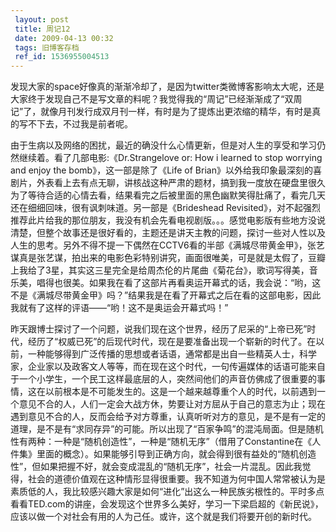 ```yaml
---
 layout: post
 title: 周记12
 date: 2009-04-13 00:32
 tags: 旧博客存档
 ref_id: 1536955004513
---
```

发现大家的space好像真的渐渐冷却了，是因为twitter类微博客影响太大呢，还是大家终于发现自己不是写文章的料呢？我觉得我的“周记”已经渐渐成了“双周记”了，就像月刊发行成双月刊一样，有时是为了提炼出更浓缩的精华，有时是真的写不下去，不过我是前者呢。

由于生病以及网络的困扰，最近的确没什么心情更新，但是对人生的享受和学习仍然继续着。看了几部电影:《Dr.Strangelove or: How i
learned to stop worrying and enjoy the bomb》，这一部是除了《Life of
Brian》以外给我印象最深刻的喜剧片，外表看上去有点无聊，讲核战这种严肃的题材，搞到我一度放在硬盘里很久为了等待合适的心情去看，结果看完之后被里面的黑色幽默笑得肚痛了，看完几天还在细细回味，很有讽刺味道。另一部是《Brideshead
Revisited》，对不起强烈推荐此片给我的那位朋友，我没有机会先看电视剧版。。。感觉电影版有些地方没说清楚，但整个故事还是很好看的，主题还是讲天主教的问题，探讨一些对人性以及人生的思考。另外不得不提一下偶然在CCTV6看的半部《满城尽带黄金甲》，张艺谋真是张艺谋，拍出来的电影色彩特别讲究，画面很唯美，可是就是太假了，豆瓣上我给了3星，其实这三星完全是给周杰伦的片尾曲《菊花台》，歌词写得美，音乐美，唱得也很美。如果我在看了这部片再看奥运开幕式的话，我会说：“哟，这不是《满城尽带黄金甲》吗？”结果我是在看了开幕式之后在看的这部电影，因此我就有了这样的评语——“哟！这不是奥运会开幕式吗！”

昨天跟博士探讨了一个问题，说我们现在这个世界，经历了尼采的“上帝已死”时代，经历了“权威已死”的后现代时代，现在是要准备出现一个崭新的时代了。在以前，一种能够得到广泛传播的思想或者话语，通常都是出自一些精英人士，科学家，企业家以及政客文人等等，而在现在这个时代，一句传遍媒体的话语可能来自于一个小学生，一个民工这样最底层的人，突然间他们的声音仿佛成了很重要的事情，这在以前根本是不可能发生的。这是一个越来越尊重个人的时代，以前遇到一个意见不合的人，人们一定会大战方休，势要让对方屈从于自己的意志为止；现在遇到意见不合的人，反而会给予对方尊重，认真听听对方的意见，是不是有一定的道理，是不是有“求同存异”的可能。所以出现了“百家争鸣”的混沌局面。但是随机性有两种：一种是“随机创造性”，一种是“随机无序”（借用了Constantine在《人件集》里面的概念）。如果能够引导到正确方向，就会得到很有益处的“随机创造性”，但如果把握不好，就会变成混乱的“随机无序”，社会一片混乱。因此我觉得，社会的道德价值观在这种情形显得很重要。我不知道为何中国人常常被认为是素质低的人，我比较感兴趣大家是如何“进化”出这么一种民族劣根性的。平时多点看看TED.com的讲座，会发现这个世界多么美好，学习一下梁启超的《新民说》，应该以做一个对社会有用的人为己任。或许，这个就是我们将要开创的新时代。

